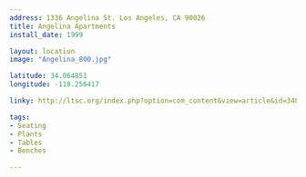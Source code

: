 ```yaml
---
address: 1336 Angelina St. Los Angeles, CA 90026
title: Angelina Apartments
install_date: 1999

layout: location
image: "Angelina_800.jpg"

latitude: 34.064851
longitude: -118.256417

linky: http://ltsc.org/index.php?option=com_content&view=article&id=348

tags:	
- Seating
- Plants
- Tables
- Benches

---
```

